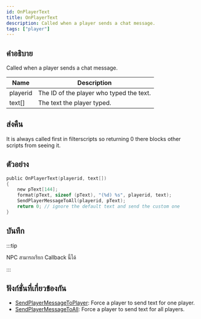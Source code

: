 ```yaml
---
id: OnPlayerText
title: OnPlayerText
description: Called when a player sends a chat message.
tags: ["player"]
---
```


## คำอธิบาย

Called when a player sends a chat message.

| Name     | Description                              |
| -------- | ---------------------------------------- |
| playerid | The ID of the player who typed the text. |
| text[]   | The text the player typed.               |

## ส่งคืน

It is always called first in filterscripts so returning 0 there blocks other scripts from seeing it.

## ตัวอย่าง

```c
public OnPlayerText(playerid, text[])
{
    new pText[144];
    format(pText, sizeof (pText), "(%d) %s", playerid, text);
    SendPlayerMessageToAll(playerid, pText);
    return 0; // ignore the default text and send the custom one
}
```

## บันทึก

:::tip

NPC สามารถเรียก Callback นี้ได้

:::

## ฟังก์ชั่นที่เกี่ยวข้องกัน

- [SendPlayerMessageToPlayer](../../scripting/functions/SendPlayerMessageToPlayer.md): Force a player to send text for one player.
- [SendPlayerMessageToAll](../../scripting/functions/SendPlayerMessageToAll.md): Force a player to send text for all players.
